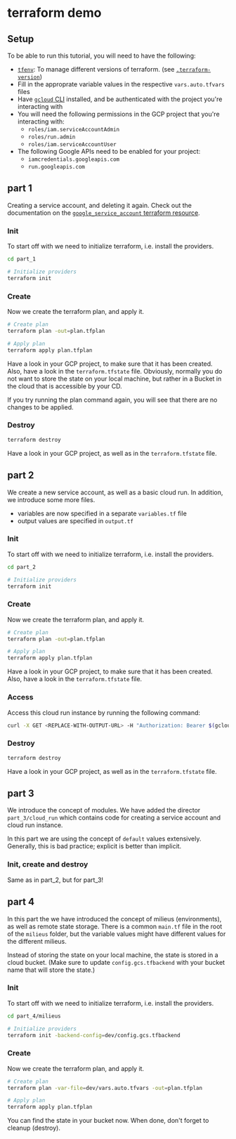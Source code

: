 # terraform demo

## Setup
To be able to run this tutorial, you will need to have the following:
- [`tfenv`](https://github.com/tfutils/tfenv): To manage different versions of terraform. (see [`.terraform-version`](.terraform-version))
- Fill in the approprate variable values in the respective `vars.auto.tfvars` files
- Have [`gcloud` CLI](https://cloud.google.com/sdk/gcloud) installed, and be authenticated with the project you're interacting with
- You will need the following permissions in the GCP project that you're interacting with:
    - `roles/iam.serviceAccountAdmin`
    - `roles/run.admin`
    - `roles/iam.serviceAccountUser`
- The following Google APIs need to be enabled for your project:
    - `iamcredentials.googleapis.com`
    - `run.googleapis.com`

## part 1
Creating a service account, and deleting it again.
Check out the documentation on the [`google_service_account` terraform resource](https://registry.terraform.io/providers/hashicorp/google/latest/docs/resources/google_service_account).

### Init
To start off with we need to initialize terraform, i.e. install the providers.
```sh
cd part_1

# Initialize providers
terraform init
```

### Create
Now we create the terraform plan, and apply it.
```sh
# Create plan
terraform plan -out=plan.tfplan

# Apply plan
terraform apply plan.tfplan
```
Have a look in your GCP project, to make sure that it has been created.
Also, have a look in the `terraform.tfstate` file.
Obviously, normally you do not want to store the state on your local machine, but rather in a Bucket in the cloud that is accessible by your CD.

If you try running the plan command again, you will see that there are no changes to be applied.

### Destroy
```sh
terraform destroy
```
Have a look in your GCP project, as well as in the `terraform.tfstate` file.

## part 2
We create a new service account, as well as a basic cloud run.
In addition, we introduce some more files.
- variables are now specified in a separate `variables.tf` file
- output values are specified in `output.tf`

### Init
To start off with we need to initialize terraform, i.e. install the providers.
```sh
cd part_2

# Initialize providers
terraform init
```

### Create
Now we create the terraform plan, and apply it.
```sh
# Create plan
terraform plan -out=plan.tfplan

# Apply plan
terraform apply plan.tfplan
```
Have a look in your GCP project, to make sure that it has been created.
Also, have a look in the `terraform.tfstate` file.

### Access
Access this cloud run instance by running the following command:
```sh
curl -X GET <REPLACE-WITH-OUTPUT-URL> -H "Authorization: Bearer $(gcloud auth print-identity-token)"
```

### Destroy
```sh
terraform destroy
```
Have a look in your GCP project, as well as in the `terraform.tfstate` file.

## part 3
We introduce the concept of modules.
We have added the director `part_3/cloud_run` which contains code for creating a service account and cloud run instance.

In this part we are using the concept of `default` values extensively.
Generally, this is bad practice; explicit is better than implicit.

### Init, create and destroy
Same as in part_2, but for part_3!

## part 4
In this part the we have introduced the concept of milieus (environments), as well as remote state storage.
There is a common `main.tf` file in the root of the `milieus` folder, but the variable values might have different values for the different milieus.

Instead of storing the state on your local machine, the state is stored in a cloud bucket.
(Make sure to update `config.gcs.tfbackend` with your bucket name that will store the state.)

### Init
To start off with we need to initialize terraform, i.e. install the providers.
```sh
cd part_4/milieus

# Initialize providers
terraform init -backend-config=dev/config.gcs.tfbackend
```

### Create
Now we create the terraform plan, and apply it.
```sh
# Create plan
terraform plan -var-file=dev/vars.auto.tfvars -out=plan.tfplan

# Apply plan
terraform apply plan.tfplan
```
You can find the state in your bucket now.
When done, don't forget to cleanup (destroy).
